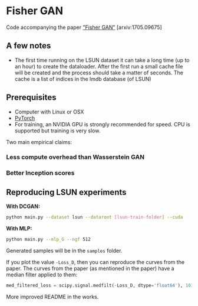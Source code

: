 Fisher GAN
===============

Code accompanying the paper ["Fisher GAN"](https://arxiv.org/abs/1705.09675) [arxiv:1705.09675]

## A few notes

- The first time running on the LSUN dataset it can take a long time (up to an hour) to create the dataloader. After the first run a small cache file will be created and the process should take a matter of seconds. The cache is a list of indices in the lmdb database (of LSUN)

## Prerequisites

- Computer with Linux or OSX
- [PyTorch](http://pytorch.org)
- For training, an NVIDIA GPU is strongly recommended for speed. CPU is supported but training is very slow.

Two main empirical claims:

### Less compute overhead than Wasserstein GAN



### Better Inception scores




## Reproducing LSUN experiments

**With DCGAN:**

```bash
python main.py --dataset lsun --dataroot [lsun-train-folder] --cuda
```

**With MLP:**

```bash
python main.py --mlp_G --ngf 512
```

Generated samples will be in the `samples` folder.

If you plot the value `-Loss_D`, then you can reproduce the curves from the paper. The curves from the paper (as mentioned in the paper) have a median filter applied to them:

```python
med_filtered_loss = scipy.signal.medfilt(-Loss_D, dtype='float64'), 101)
```

More improved README in the works.
